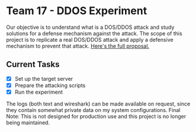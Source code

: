# Team 17 - DDOS Experiment
Our objective is to understand what is a DOS/DDOS attack and study solutions for a defense mechanism against the attack. The scope of this project is to replicate a real DOS/DDOS attack and apply a defensive mechanism to prevent that attack. [Here's the full proposal.](https://docs.google.com/document/d/1alu3-p0B3g0nGZ8FB6HnVYUlhjNE7wnCEWb89zfn1D4/edit?usp=sharing)

## Current Tasks
- [X] Set up the target server
- [X] Prepare the attacking scripts
- [X] Run the experiment

The logs (both text and wireshark) can be made available on request, since they contain somewhat private data on my system configurations. Final Note: This is not designed for production use and this project is no longer being maintained.